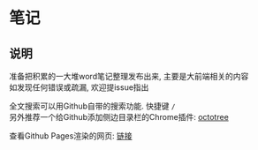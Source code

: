 # 笔记

## 说明

准备把积累的一大堆word笔记整理发布出来, 主要是大前端相关的内容  
如发现任何错误或疏漏, 欢迎提issue指出  

全文搜索可以用Github自带的搜索功能. 快捷键 `/`  
另外推荐一个给Github添加侧边目录栏的Chrome插件: [octotree](https://chrome.google.com/webstore/detail/octotree/bkhaagjahfmjljalopjnoealnfndnagc)  

查看Github Pages渲染的网页: [链接](https://chess99.github.io/notes/)  
